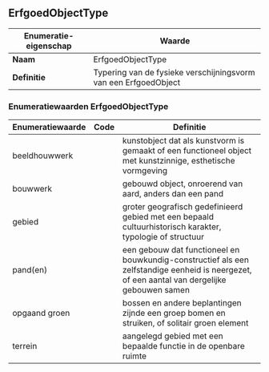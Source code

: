 ﻿## ErfgoedObjectType
| **Enumeratie-eigenschap** | **Waarde** |
| ---- | ---- |
| **Naam** | ErfgoedObjectType |
| **Definitie** | Typering van de fysieke verschijningsvorm van een ErfgoedObject |
### Enumeratiewaarden ErfgoedObjectType
| **Enumeratiewaarde** | **Code** | **Definitie** |
| ---- | ---- | ---- |
| beeldhouwwerk |  | kunstobject dat als kunstvorm is gemaakt of een functioneel object met kunstzinnige, esthetische vormgeving |
| bouwwerk |  | gebouwd object, onroerend van aard, anders dan een pand |
| gebied |  | groter geografisch gedefinieerd gebied met een bepaald cultuurhistorisch karakter, typologie of structuur |
| pand(en) |  | een gebouw dat functioneel en bouwkundig-constructief als een zelfstandige eenheid is neergezet, of een aantal van dergelijke gebouwen samen |
| opgaand groen |  | bossen en andere beplantingen zijnde een groep bomen en struiken, of solitair groen element |
| terrein |  | aangelegd gebied met een bepaalde functie in de openbare ruimte |

